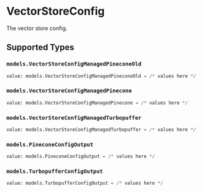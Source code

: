 # VectorStoreConfig

The vector store config.


## Supported Types

### `models.VectorStoreConfigManagedPineconeOld`

```python
value: models.VectorStoreConfigManagedPineconeOld = /* values here */
```

### `models.VectorStoreConfigManagedPinecone`

```python
value: models.VectorStoreConfigManagedPinecone = /* values here */
```

### `models.VectorStoreConfigManagedTurbopuffer`

```python
value: models.VectorStoreConfigManagedTurbopuffer = /* values here */
```

### `models.PineconeConfigOutput`

```python
value: models.PineconeConfigOutput = /* values here */
```

### `models.TurbopufferConfigOutput`

```python
value: models.TurbopufferConfigOutput = /* values here */
```

